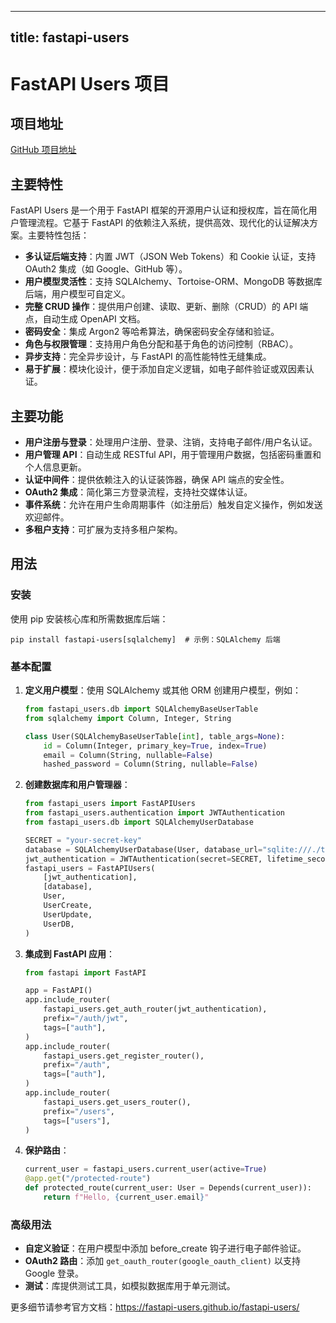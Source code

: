 
---
title: fastapi-users
---

# FastAPI Users 项目

## 项目地址
[GitHub 项目地址](https://github.com/fastapi-users/fastapi-users)

## 主要特性
FastAPI Users 是一个用于 FastAPI 框架的开源用户认证和授权库，旨在简化用户管理流程。它基于 FastAPI 的依赖注入系统，提供高效、现代化的认证解决方案。主要特性包括：
- **多认证后端支持**：内置 JWT（JSON Web Tokens）和 Cookie 认证，支持 OAuth2 集成（如 Google、GitHub 等）。
- **用户模型灵活性**：支持 SQLAlchemy、Tortoise-ORM、MongoDB 等数据库后端，用户模型可自定义。
- **完整 CRUD 操作**：提供用户创建、读取、更新、删除（CRUD）的 API 端点，自动生成 OpenAPI 文档。
- **密码安全**：集成 Argon2 等哈希算法，确保密码安全存储和验证。
- **角色与权限管理**：支持用户角色分配和基于角色的访问控制（RBAC）。
- **异步支持**：完全异步设计，与 FastAPI 的高性能特性无缝集成。
- **易于扩展**：模块化设计，便于添加自定义逻辑，如电子邮件验证或双因素认证。

## 主要功能
- **用户注册与登录**：处理用户注册、登录、注销，支持电子邮件/用户名认证。
- **用户管理 API**：自动生成 RESTful API，用于管理用户数据，包括密码重置和个人信息更新。
- **认证中间件**：提供依赖注入的认证装饰器，确保 API 端点的安全性。
- **OAuth2 集成**：简化第三方登录流程，支持社交媒体认证。
- **事件系统**：允许在用户生命周期事件（如注册后）触发自定义操作，例如发送欢迎邮件。
- **多租户支持**：可扩展为支持多租户架构。

## 用法
### 安装
使用 pip 安装核心库和所需数据库后端：
```
pip install fastapi-users[sqlalchemy]  # 示例：SQLAlchemy 后端
```

### 基本配置
1. **定义用户模型**：使用 SQLAlchemy 或其他 ORM 创建用户模型，例如：
   ```python
   from fastapi_users.db import SQLAlchemyBaseUserTable
   from sqlalchemy import Column, Integer, String

   class User(SQLAlchemyBaseUserTable[int], table_args=None):
       id = Column(Integer, primary_key=True, index=True)
       email = Column(String, nullable=False)
       hashed_password = Column(String, nullable=False)
   ```

2. **创建数据库和用户管理器**：
   ```python
   from fastapi_users import FastAPIUsers
   from fastapi_users.authentication import JWTAuthentication
   from fastapi_users.db import SQLAlchemyUserDatabase

   SECRET = "your-secret-key"
   database = SQLAlchemyUserDatabase(User, database_url="sqlite:///./test.db")
   jwt_authentication = JWTAuthentication(secret=SECRET, lifetime_seconds=3600)
   fastapi_users = FastAPIUsers(
       [jwt_authentication],
       [database],
       User,
       UserCreate,
       UserUpdate,
       UserDB,
   )
   ```

3. **集成到 FastAPI 应用**：
   ```python
   from fastapi import FastAPI

   app = FastAPI()
   app.include_router(
       fastapi_users.get_auth_router(jwt_authentication),
       prefix="/auth/jwt",
       tags=["auth"],
   )
   app.include_router(
       fastapi_users.get_register_router(),
       prefix="/auth",
       tags=["auth"],
   )
   app.include_router(
       fastapi_users.get_users_router(),
       prefix="/users",
       tags=["users"],
   )
   ```

4. **保护路由**：
   ```python
   current_user = fastapi_users.current_user(active=True)
   @app.get("/protected-route")
   def protected_route(current_user: User = Depends(current_user)):
       return f"Hello, {current_user.email}"
   ```

### 高级用法
- **自定义验证**：在用户模型中添加 before_create 钩子进行电子邮件验证。
- **OAuth2 路由**：添加 `get_oauth_router(google_oauth_client)` 以支持 Google 登录。
- **测试**：库提供测试工具，如模拟数据库用于单元测试。

更多细节请参考官方文档：https://fastapi-users.github.io/fastapi-users/